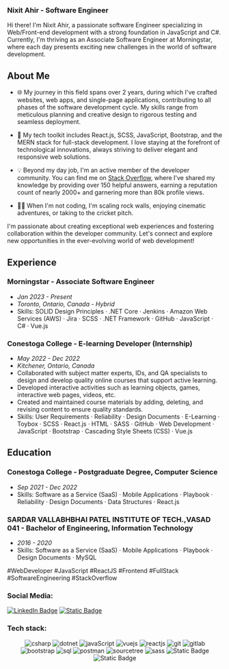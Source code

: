 ### Nixit Ahir - Software Engineer

Hi there! I'm Nixit Ahir, a passionate software Engineer specializing in Web/Front-end development with a strong foundation in JavaScript and C#. Currently, I'm thriving as an Associate Software Engineer at Morningstar, where each day presents exciting new challenges in the world of software development.

## About Me

- 🌐 My journey in this field spans over 2 years, during which I've crafted websites, web apps, and single-page applications, contributing to all phases of the software development cycle. My skills range from meticulous planning and creative design to rigorous testing and seamless deployment.

- 🚀 My tech toolkit includes React.js, SCSS, JavaScript, Bootstrap, and the MERN stack for full-stack development. I love staying at the forefront of technological innovations, always striving to deliver elegant and responsive web solutions.

- 💡 Beyond my day job, I'm an active member of the developer community. You can find me on [Stack Overflow](https://stackoverflow.com/users/11850259/nexo), where I've shared my knowledge by providing over 150 helpful answers, earning a reputation count of nearly 2000+ and garnering more than 80k profile views.

- 🧗‍♂️ When I'm not coding, I'm scaling rock walls, enjoying cinematic adventures, or taking to the cricket pitch.

I'm passionate about creating exceptional web experiences and fostering collaboration within the developer community. Let's connect and explore new opportunities in the ever-evolving world of web development!

## Experience

### Morningstar - Associate Software Engineer
- *Jan 2023 - Present*
- *Toronto, Ontario, Canada - Hybrid*
- Skills: SOLID Design Principles · .NET Core · Jenkins · Amazon Web Services (AWS) · Jira · SCSS · .NET Framework · GitHub · JavaScript · C# · Vue.js

### Conestoga College - E-learning Developer (Internship)
- *May 2022 - Dec 2022*
- *Kitchener, Ontario, Canada*
- Collaborated with subject matter experts, IDs, and QA specialists to design and develop quality online courses that support active learning.
- Developed interactive activities such as learning objects, games, interactive web pages, videos, etc.
- Created and maintained course materials by adding, deleting, and revising content to ensure quality standards.
- Skills: User Requirements · Reliability · Design Documents · E-Learning · Toybox · SCSS · React.js · HTML · SASS · GitHub · Web Development · JavaScript · Bootstrap · Cascading Style Sheets (CSS) · Vue.js

## Education

### Conestoga College - Postgraduate Degree, Computer Science
- *Sep 2021 - Dec 2022*
- Skills: Software as a Service (SaaS) · Mobile Applications · Playbook · Reliability · Design Documents · Data Structures · React.js

### SARDAR VALLABHBHAI PATEL INSTITUTE OF TECH.,VASAD 041 - Bachelor of Engineering, Information Technology
- *2016 - 2020*
- Skills: Software as a Service (SaaS) · Mobile Applications · Playbook · Design Documents · MySQL

#WebDeveloper #JavaScript #ReactJS #Frontend #FullStack #SoftwareEngineering #StackOverflow

### Social Media:
[![LinkedIn Badge](https://img.shields.io/badge/LinkedIn-%230A66C2?logo=LinkedIn)](https://www.linkedin.com/in/nixit-ahir/)
[![Static Badge](https://img.shields.io/badge/stackoverflow-black?logo=stackoverflow&logoColor=%23F47F24&labelColor=black
)](https://stackoverflow.com/users/11850259/nexo)






### Tech stack:
<p align="center">
  <img alt="csharp" src="https://img.shields.io/badge/c%23-%23512BD4?style=for-the-badge&logo=csharp&logoColor=white">
  <img alt="dotnet" src="https://img.shields.io/badge/.NET-%23512BD4?style=for-the-badge&logo=dotnet&logoColor=white">
  <img alt="javaScript" src="https://img.shields.io/badge/JavaScript-%23F7DF1E?style=for-the-badge&logo=javascript&logoColor=black">
  <img alt="vuejs" src="https://img.shields.io/badge/VUEJS-black?style=for-the-badge&logo=vuedotjs&logoColor=%234FC08D&labelColor=black">
  <img alt="reactjs" src="https://img.shields.io/badge/react-black?style=for-the-badge&logo=react&logoColor=%2361DAFB&labelColor=black">
  <img alt="git" src="https://img.shields.io/badge/git-%23F05032?style=for-the-badge&logo=git&logoColor=black">
  <img alt="gitlab" src="https://img.shields.io/badge/gitlab-%23FC6D26?style=for-the-badge&logo=gitlab&logoColor=black">
  <img alt="bootstrap" src="https://img.shields.io/badge/bootstrap-%237952B3?style=for-the-badge&logo=bootstrap&logoColor=white">
  <img alt="sql" src="https://img.shields.io/badge/microsoft_sql_server-%23CC2927?style=for-the-badge&logo=microsoftsqlserver&logoColor=white">
  <img alt="postman" src="https://img.shields.io/badge/Postman-%23FF6C37?style=for-the-badge&logo=Postman&logoColor=white">
  <img alt="sourcetree" src="https://img.shields.io/badge/sourcetree-black?style=for-the-badge&logo=sourcetree&logoColor=%230052CC&labelColor=black">
  <img alt="sass" src="https://img.shields.io/badge/sass-black?style=for-the-badge&logo=sass&logoColor=%23CC6699&labelColor=black">
  <img alt="Static Badge" src="https://img.shields.io/badge/css3-black?style=for-the-badge&logo=css3&logoColor=%231572B6&labelColor=black">
  <img alt="Static Badge" src="https://img.shields.io/badge/nodejs-%23339933?style=for-the-badge&logo=nodedotjs&logoColor=%23339933&labelColor=black">
</p>


